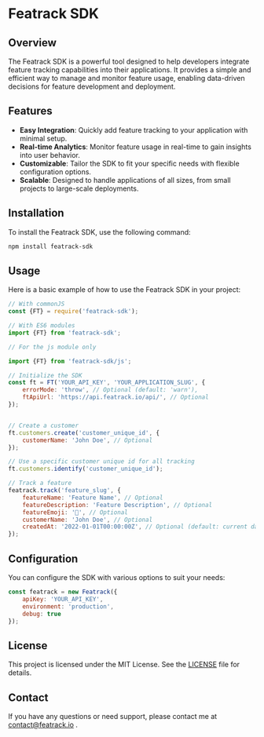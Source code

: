 # Featrack SDK

## Overview
The Featrack SDK is a powerful tool designed to help developers integrate feature tracking capabilities into their applications. It provides a simple and efficient way to manage and monitor feature usage, enabling data-driven decisions for feature development and deployment.

## Features
- **Easy Integration**: Quickly add feature tracking to your application with minimal setup.
- **Real-time Analytics**: Monitor feature usage in real-time to gain insights into user behavior.
- **Customizable**: Tailor the SDK to fit your specific needs with flexible configuration options.
- **Scalable**: Designed to handle applications of all sizes, from small projects to large-scale deployments.

## Installation
To install the Featrack SDK, use the following command:

```bash
npm install featrack-sdk
```

## Usage
Here is a basic example of how to use the Featrack SDK in your project:

```javascript
// With commonJS
const {FT} = require('featrack-sdk');

// With ES6 modules
import {FT} from 'featrack-sdk';

// For the js module only

import {FT} from 'featrack-sdk/js';

// Initialize the SDK
const ft = FT('YOUR_API_KEY', 'YOUR_APPLICATION_SLUG', {
    errorMode: 'throw', // Optional (default: 'warn'),
    ftApiUrl: 'https://api.featrack.io/api/', // Optional
});


// Create a customer
ft.customers.create('customer_unique_id', {
    customerName: 'John Doe', // Optional
});

// Use a specific customer unique id for all tracking
ft.customers.identify('customer_unique_id');

// Track a feature
featrack.track('feature_slug', {
    featureName: 'Feature Name', // Optional
    featureDescription: 'Feature Description', // Optional
    featureEmoji: '🚀', // Optional
    customerName: 'John Doe', // Optional
    createdAt: '2022-01-01T00:00:00Z', // Optional (default: current date/time)
});

```

## Configuration
You can configure the SDK with various options to suit your needs:

```javascript
const featrack = new Featrack({
    apiKey: 'YOUR_API_KEY',
    environment: 'production',
    debug: true
});
```

<!-- ## Documentation
For detailed documentation and advanced usage, please visit our [official documentation](https://example.com/docs). -->

<!-- ## Contributing
We welcome contributions! Please see our [contributing guidelines](https://example.com/contributing) for more information. -->

## License
This project is licensed under the MIT License. See the [LICENSE](LICENSE) file for details.

## Contact
If you have any questions or need support, please contact me at contact@featrack.io .

